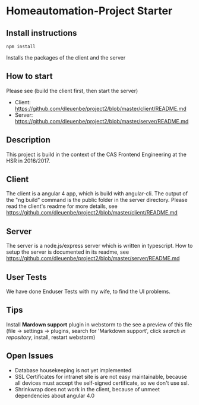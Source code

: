 # Homeautomation-Project Starter

## Install instructions
```
npm install 
```
Installs the packages of the client and the server

## How to start
Please see (build the client first, then start the server)
+ Client: https://github.com/dleuenbe/project2/blob/master/client/README.md
+ Server: https://github.com/dleuenbe/project2/blob/master/server/README.md

## Description
This project is build in the context of the CAS Frontend Engineering at the HSR in 2016/2017.

## Client
The client is a angular 4 app, which is build with angular-cli. The output of the "ng build" command is the public folder in the server directory.
Please read the client's readme for more details, see https://github.com/dleuenbe/project2/blob/master/client/README.md

## Server
The server is a node.js/express server which is written in typescript. How to setup the server is documented in its readme, see
https://github.com/dleuenbe/project2/blob/master/server/README.md

## User Tests
We have done Enduser Tests with my wife, to find the UI problems.
 
## Tips
Install **Mardown support** plugin in webstorm to the see a preview of this file (file -> settings -> plugins, search for 'Markdown support', click *search in repository*, install, restart webstorm)

## Open Issues
+ Database housekeeping is not yet implemented
+ SSL Certificates for intranet site is are not easy maintainable, because all devices must accept the self-signed certificate, so we don't use ssl.
+ Shrinkwrap does not work in the client, because of unmeet dependencies about angular 4.0
